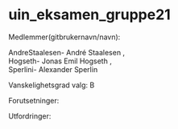 # uin_eksamen_gruppe21




Medlemmer(gitbrukernavn/navn): 



AndreStaalesen- André Staalesen   ,      
Hogseth- Jonas Emil Hogseth     ,       
Sperlini- Alexander Sperlin







Vanskelighetsgrad valg: B




Forutsetninger: 






Utfordringer:
